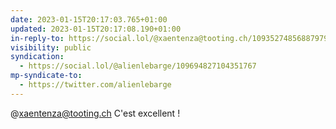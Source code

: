 ```yaml
---
date: 2023-01-15T20:17:03.765+01:00
updated: 2023-01-15T20:17:08.190+01:00
in-reply-to: https://social.lol/@xaentenza@tooting.ch/109352748568879799
visibility: public
syndication:
  - https://social.lol/@alienlebarge/109694827104351767
mp-syndicate-to:
  - https://twitter.com/alienlebarge
---
```

@xaentenza@tooting.ch C'est excellent !
